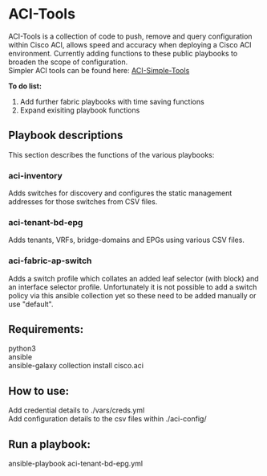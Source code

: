 # ACI-Tools  
ACI-Tools is a collection of code to push, remove and query configuration within Cisco ACI, allows speed and accuracy when deploying a Cisco ACI environment. Currently adding functions to these public playbooks to broaden the scope of configuration.  
Simpler ACI tools can be found here: [ACI-Simple-Tools](https://github.com/Timothy-Lloyd/aci-simple-tools "aci-simple-tools")  

**To do list:**  
1. Add further fabric playbooks with time saving functions
2. Expand exisiting playbook functions

## Playbook descriptions
This section describes the functions of the various playbooks:  
### aci-inventory
Adds switches for discovery and configures the static management addresses for those switches from CSV files.  
### aci-tenant-bd-epg
Adds tenants, VRFs, bridge-domains and EPGs using various CSV files.  
### aci-fabric-ap-switch
Adds a switch profile which collates an added leaf selector (with block) and an interface selector profile. Unfortunately it is not possible to add a switch policy via this ansible collection yet so these need to be added manually or use "default".  

## Requirements:
python3  
ansible  
ansible-galaxy collection install cisco.aci  

## How to use:
Add credential details to ./vars/creds.yml  
Add configuration details to the csv files within ./aci-config/  

## Run a playbook:
ansible-playbook aci-tenant-bd-epg.yml  
